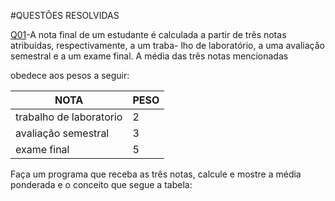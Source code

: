 #QUESTÕES RESOLVIDAS 

[Q01](Q01)-A nota final de um estudante é calculada a partir de três notas atribuídas, respectivamente, a um traba-
lho de laboratório, a uma avaliação semestral e a um exame final. A média das três notas mencionadas

obedece aos pesos a seguir:

|        NOTA            |   PESO  |
|------------------------|---------|
|trabalho de laboratorio |    2    |
|avaliação semestral     |    3    |
|exame final             |    5    |

Faça um programa que receba as três notas, calcule e mostre a média ponderada e o conceito que segue
a tabela:
